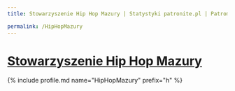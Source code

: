 ```yaml
---
title: Stowarzyszenie Hip Hop Mazury | Statystyki patronite.pl | Patromierz

permalink: /HipHopMazury
---
```


# [Stowarzyszenie Hip Hop Mazury](https://patronite.pl/HipHopMazury)

{% include profile.md name="HipHopMazury" prefix="h" %}
